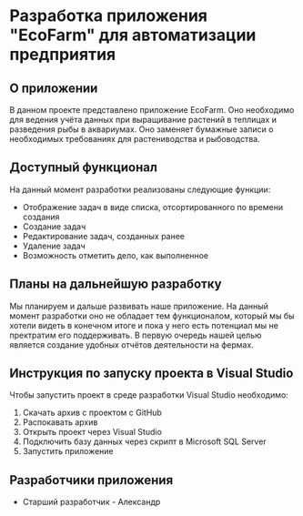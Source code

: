 # Разработка приложения "EcoFarm" для автоматизации предприятия
## О приложении
В данном проекте представлено приложение EcoFarm. Оно необходимо для ведения учёта данных при выращивание растений в теплицах и разведения рыбы в аквариумах. Оно заменяет бумажные записи о необходимых требованиях для растениводства и рыбоводства.
## Доступный функционал
На данный момент разработки реализованы следующие функции:
- Отображение задач в виде списка, отсортированного по времени создания
- Создание задач
- Редактирование задач, созданных ранее
- Удаление задач
- Возможность отметить дело, как выполненное
## Планы на дальнейшую разработку
Мы планируем и дальше развивать наше приложение. На данный момент разработки оно не обладает тем функционалом, который мы бы хотели видеть в конечном итоге и пока у него есть потенциал мы не пректратим его поддерживать. В первую очередь нашей целью является создание удобных отчётов деятельности на фермах. 
## Инструкция по запуску проекта в Visual Studio
Чтобы запустить проект в среде разработки Visual Studio необходимо:
1. Скачать архив с проектом с GitHub
2. Распокавать архив
3. Открыть проект через Visual Studio
4. Подключить базу данных через скрипт в Microsoft SQL Server
5. Запустить приложение
## Разработчики приложения
- Старший разработчик - Александр
